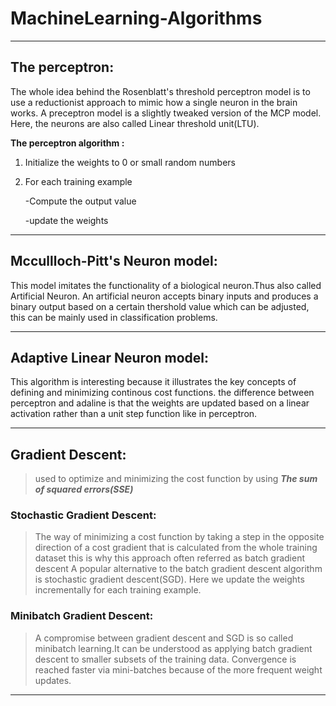 # MachineLearning-Algorithms
---
## The perceptron:

The whole idea behind the Rosenblatt's threshold perceptron model is to use a reductionist approach to mimic how a single neuron in the brain works.
A preceptron model is a slightly tweaked version of the MCP model.
Here, the neurons are also called Linear threshold unit(LTU).


**The perceptron algorithm :**
1. Initialize the weights to 0 or small random numbers
2. For each training example 

    -Compute the output value 
    
    -update the weights
---
## Mccullloch-Pitt's Neuron model:

This model imitates the functionality of a biological neuron.Thus also called Artificial Neuron.
An artificial neuron accepts binary inputs and produces a binary output based on a certain thershold value which can be adjusted, this can be mainly used in classification problems.

---
## Adaptive Linear Neuron model:

This algorithm is interesting because it illustrates the key concepts of defining and minimizing continous cost functions.
the difference between perceptron and adaline is that the weights are updated based on a linear activation rather than a unit step function like in perceptron.

---
## Gradient Descent:

> used to optimize and minimizing the cost function by using ***The sum of squared errors(SSE)***

### Stochastic Gradient Descent:
> The way of minimizing a cost function by taking a step in the opposite direction of a cost gradient that is calculated from the whole training dataset this is why this approach often referred as batch gradient descent
> A popular alternative to the batch gradient descent algorithm is stochastic gradient descent(SGD).
> Here we update the weights incrementally for each training example.

### Minibatch Gradient Descent:
> A compromise between gradient descent and SGD is so called minibatch learning.It can be understood as applying batch gradient descent to smaller subsets of the training data.
> Convergence is reached faster via mini-batches because of the more frequent weight updates.

---

